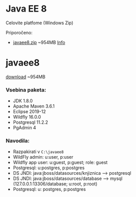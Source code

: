 # Java EE 8
Celovite platfome (Windows Zip)

Priporočeno:
- [javaee8.zip](https://drive.google.com/file/d/13sHJ1o8C6A6-vxB_V-mzmpbny22pTy4H/view?usp=sharing) ~954MB [Info](#javaee8)

# javaee8
[download](https://drive.google.com/file/d/13sHJ1o8C6A6-vxB_V-mzmpbny22pTy4H/view?usp=sharing) ~954MB

### Vsebina paketa:
- JDK 1.8.0
- Apache Maven 3.6.1
- Eclipse 2019-12
- Wildfly 16.0.0
- Postgresql 11.2.2
- PgAdmin 4

### Navodila:

- Razpakirati v `C:\javaee8`
- WildFly admin: u:user, p:user
- Wildfly app user: u:guest, p:guest; role: guest
- Postgresql: u:postgres, p:postgres
- DS JNDI: java:jboss/datasources/knjiznica --> postgresql
- DS JNDI: java:jboss/datasources/database --> mysql (127.0.0.1:13306/database; u:root, p:root)
- Postgresql: u: postgres, p:postgres
